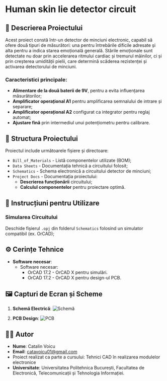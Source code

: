 # Human skin lie detector circuit

## 📜 Descrierea Proiectului

Acest proiect constă într-un detector de minciuni electronic, capabil să ofere două tipuri de măsurători: una pentru întrebările dificile adresate și alta pentru a indica starea emoțională generală. Stările emoționale sunt detectate nu doar prin accelerarea ritmului cardiac și tremurul mâinilor, ci și prin creșterea umidității pielii, care determină scăderea rezistenței și activarea detectorului de minciuni.

### Caracteristici principale:

- **Alimentare de la două baterii de 9V**, pentru a evita influențarea măsurătorilor;
- **Amplificator operațional A1** pentru amplificarea semnalului de intrare și separare;
- **Amplificator operațional A2** configurat ca integrator pentru reglaj automat;
- **Ajustare fină** prin intermediul unui potențiometru pentru calibrare.

## 📁 Structura Proiectului

Proiectul include următoarele fișiere și directoare:

- `Bill_of_Materials` - Listă componentelor utilizate (BOM);
- `Data Sheets` - Documentația tehnică a circuitului folosit;
- `Schematics` - Schema electronică a circuitului detector de minciuni;
- `Project Docs` - Documentația proiectului:
  - **Descrierea funcționării** circuitului;
  - **Calculul componentelor** pentru proiectare optimă.

## 🔧 Instrucțiuni pentru Utilizare

### **Simularea Circuitului**
  Deschide fișierul `.opj` din folderul `Schematics` folosind un simulator compatibil (ex. OrCAD);


## ⚙️ Cerințe Tehnice

- **Software necesar**:
  - Software necesar:
    - OrCAD 17.2 - OrCAD X pentru simulări.
    - OrCAD 17.2 - OrCAD X pentru design-ul PCB.

## 🖼️ Capturi de Ecran și Scheme

1. **Schemă Electrică**:
   ![Schemă](https://github.com/user-attachments/assets/0b09990f-97f6-44a7-b949-0f0ce008b7cc)

2. **PCB Design**:
   ![PCB](https://github.com/user-attachments/assets/657064f6-a793-4504-9700-3767f7864680)

## 👨‍💻 Autor

- **Nume**: Catalin Voicu
- **Email**: catavoicu01@gmail.com
- Proiect realizat ca parte a cursului: Tehnici CAD în realizarea modulelor electronice
- **Universitate**: Universitatea Politehnica București, Facultatea de Electronică, Telecomunicații și Tehnologia Informației.
